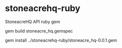 stoneacrehq-ruby
================

StoneacreHQ API ruby gem 


gem build stoneacre_hq.gemspec 

gem install ../stoneacrehq-ruby/stoneacre_hq-0.0.1.gem 
